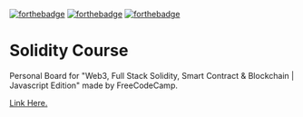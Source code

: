 [![forthebadge](https://forthebadge.com/images/badges/built-with-love.svg)](https://forthebadge.com)
[![forthebadge](https://forthebadge.com/images/badges/makes-people-smile.svg)](https://forthebadge.com)
[![forthebadge](https://forthebadge.com/images/badges/open-source.svg)](https://forthebadge.com)
# Solidity Course
Personal Board for "Web3, Full Stack Solidity, Smart Contract &amp; Blockchain | Javascript Edition" made by FreeCodeCamp. 

[Link Here.](https://www.youtube.com/watch?v=gyMwXuJrbJQ)


